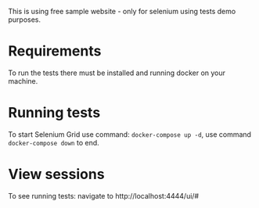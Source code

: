 This is using free sample website - only for selenium using tests demo purposes.

# Requirements
To run the tests there must be installed and running docker on your machine.

# Running tests
To start Selenium Grid use command: `docker-compose up -d`, use command `docker-compose down` to end.

# View sessions
To see running tests: navigate to http://localhost:4444/ui/#
